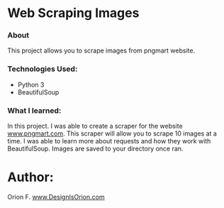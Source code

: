 # Web Scraping Images

### About 
This project allows you to scrape images from pngmart website.

### Technologies Used:
- Python 3
- BeautifulSoup

### What I learned:

In this project. I was able to create a scraper for the website www.pngmart.com. This scraper will allow you to scrape 10 images at a time. I was able to learn more about requests and how they work with BeautifulSoup. Images are saved to your directory once ran.  

# Author: 
Orion F.
www.DesignIsOrion.com
